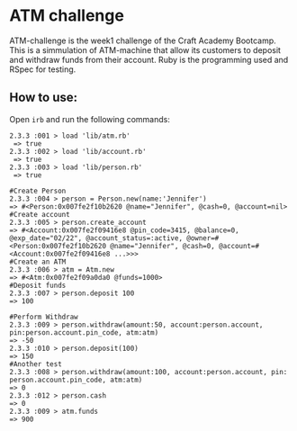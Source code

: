 # ATM challenge
ATM-challenge is the week1 challenge of the Craft Academy Bootcamp. This is a simmulation of ATM-machine that allow its customers to
deposit and withdraw funds from their account. Ruby is the programming used and RSpec for testing.

## How to use:
Open `irb` and run the following commands:
``` irb
2.3.3 :001 > load 'lib/atm.rb'
 => true
2.3.3 :002 > load 'lib/account.rb'
 => true
2.3.3 :003 > load 'lib/person.rb'
 => true  
 ```
 ``` irb
 #Create Person
 2.3.3 :004 > person = Person.new(name:'Jennifer')
 => #<Person:0x007fe2f10b2620 @name="Jennifer", @cash=0, @account=nil>
 #Create account
2.3.3 :005 > person.create_account
 => #<Account:0x007fe2f09416e8 @pin_code=3415, @balance=0, @exp_date="02/22", @account_status=:active, @owner=#<Person:0x007fe2f10b2620 @name="Jennifer", @cash=0, @account=#<Account:0x007fe2f09416e8 ...>>>
#Create an ATM
2.3.3 :006 > atm = Atm.new
 => #<Atm:0x007fe2f09a0da0 @funds=1000>
 #Deposit funds
2.3.3 :007 > person.deposit 100
 => 100
 ```
 ``` irb
 #Perform Withdraw
2.3.3 :009 > person.withdraw(amount:50, account:person.account, pin:person.account.pin_code, atm:atm)
 => -50
 2.3.3 :010 > person.deposit(100)
 => 150
 #Another test
 2.3.3 :008 > person.withdraw(amount:100, account:person.account, pin: person.account.pin_code, atm:atm)
 => 0
 2.3.3 :012 > person.cash
 => 0
2.3.3 :009 > atm.funds
 => 900

  ```
